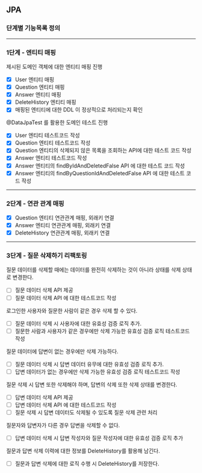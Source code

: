 ## JPA
### 단계별 기능목록 정의

---
### 1단계 - 엔티티 매핑
제시된 도메인 객체에 대한 엔티티 매핑 진행
- [X] User 엔티티 매핑
- [X] Question 엔티티 매핑
- [X] Answer 엔티티 매핑
- [X] DeleteHistory 엔티티 매핑
- [X] 매핑된 엔티티에 대한 DDL 이 정상적으로 처리되는지 확인

@DataJpaTest 를 활용한 도메인 테스트 진행
- [X] User 엔티티 테스트코드 작성
- [X] Question 엔티티 테스트코드 작성
- [X] Question 엔티티의 삭제되지 않은 목록을 조회하는 API에 대한 테스트 코드 작성
- [X] Answer 엔티티 테스트코드 작성
- [X] Answer 엔티티의 findByIdAndDeletedFalse API 에 대한 테스트 코드 작성
- [X] Answer 엔티티의 findByQuestionIdAndDeletedFalse API 에 대한 테스트 코드 작성

---
### 2단계 - 연관 관계 매핑
- [X] Question 엔티티 연관관계 매핑, 외래키 연결
- [X] Answer 엔티티 연관관계 매핑, 외래키 연결
- [X] DeleteHistory 연관관계 매핑, 외래키 연결

---
### 3단계 - 질문 삭제하기 리팩토링
질문 데이터를 삭제할 때에는 데이터를 완전히 삭제하는 것이 아니라 상태를 삭제 상태로 변경한다.
- [ ] 질문 데이터 삭제 API 제공
- [ ] 질문 데이터 삭제 API 에 대한 테스트코드 작성

로그인한 사용자와 질문한 사람이 같은 경우 삭제 할 수 있다.
- [ ] 질문 데이터 삭제 시 사용자에 대한 유효성 검증 로직 추가.
- [ ] 질문한 사람과 사용자가 같은 경우에만 삭제 가능한 유효성 검증 로직 테스트코드 작성

질문 데이터에 답변이 없는 경우에만 삭제 가능하다.
- [ ] 질문 데이터 삭제 시 답변 데이터 유무에 대한 유효성 검증 로직 추가.
- [ ] 답변 데이터가 없는 경우에만 삭제 가능한 유효성 검증 로직 테스트코드 작성 

질문 삭제 시 답변 또한 삭제해야 하며, 답변의 삭제 또한 삭제 상태를 변경한다.
- [ ] 답변 데이터 삭제 API 제공
- [ ] 답변 데이터 삭제 API 에 대한 테스트코드 작성
- [ ] 질문 삭제 시 답변 데이터도 삭제될 수 있도록 질문 삭제 관련 처리

질문자와 답변자가 다른 경우 답변을 삭제할 수 없다.
- [ ] 답변 데이터 삭제 시 답변 작성자와 질문 작성자에 대한 유효성 검증 로직 추가

질문과 답변 삭제 이력에 대한 정보를 DeleteHistory를 활용해 남긴다.
- [ ] 질문과 답변 삭제에 대한 로직 수행 시 DeleteHistory를 저장한다.